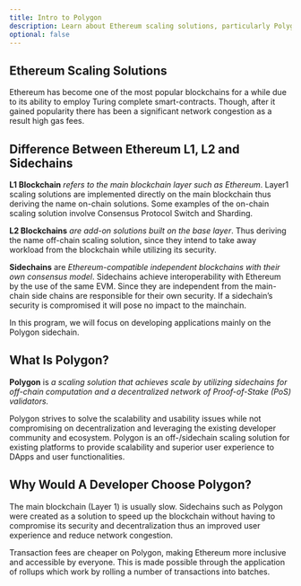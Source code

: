 ```yaml
---
title: Intro to Polygon
description: Learn about Ethereum scaling solutions, particularly Polygon, and reasons developers choose to use Polygon.
optional: false
---
```


## Ethereum Scaling Solutions

Ethereum has become one of the most popular blockchains for a while due to its ability to employ Turing complete smart-contracts. Though, after it gained popularity there has been a significant network congestion as a result high gas fees.

## Difference Between Ethereum L1, L2 and Sidechains

**L1 Blockchain** _refers to the main blockchain layer such as Ethereum_. Layer1 scaling solutions are implemented directly on the main blockchain thus deriving the name on-chain solutions. Some examples of the on-chain scaling solution involve Consensus Protocol Switch and Sharding.

**L2 Blockchains** _are add-on solutions built on the base layer_. Thus deriving the name off-chain scaling solution, since they intend to take away workload from the blockchain while utilizing its security.

**Sidechains** are _Ethereum-compatible independent blockchains with their own consensus model_. Sidechains achieve interoperability with Ethereum by the use of the same EVM. Since they are independent from the main-chain side chains are responsible for their own security. If a sidechain’s security is compromised it will pose no impact to the mainchain.

In this program, we will focus on developing applications mainly on the Polygon sidechain.

## What Is Polygon?

**Polygon** is _a scaling solution that achieves scale by utilizing sidechains for off-chain computation and a decentralized network of Proof-of-Stake (PoS) validators._

Polygon strives to solve the scalability and usability issues while not compromising on decentralization and leveraging the existing developer community and ecosystem. Polygon is an off-/sidechain scaling solution for existing platforms to provide scalability and superior user experience to DApps and user functionalities.

## Why Would A Developer Choose Polygon?

The main blockchain (Layer 1) is usually slow. Sidechains such as Polygon were created as a solution to speed up the blockchain without having to compromise its security and decentralization thus an improved user experience and reduce network congestion.

Transaction fees are cheaper on Polygon, making Ethereum more inclusive and accessible by everyone. This is made possible through the application of rollups which work by rolling a number of transactions into batches.
